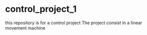 # control_project_1
this repository is for a control project 
The project consist in a linear movement machine 
